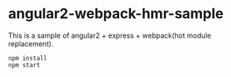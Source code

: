 # angular2-webpack-hmr-sample

This is a sample of angular2 + express + webpack(hot module replacement).

```
npm install
npm start
```
